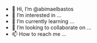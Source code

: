 - 👋 Hi, I’m @abimaelbastos
- 👀 I’m interested in ...
- 🌱 I’m currently learning ...
- 💞️ I’m looking to collaborate on ...
- 📫 How to reach me ...

<!---
abimaelbastos/abimaelbastos is a ✨ special ✨ repository because its `README.md` (this file) appears on your GitHub profile.
You can click the Preview link to take a look at your changes.
--->
